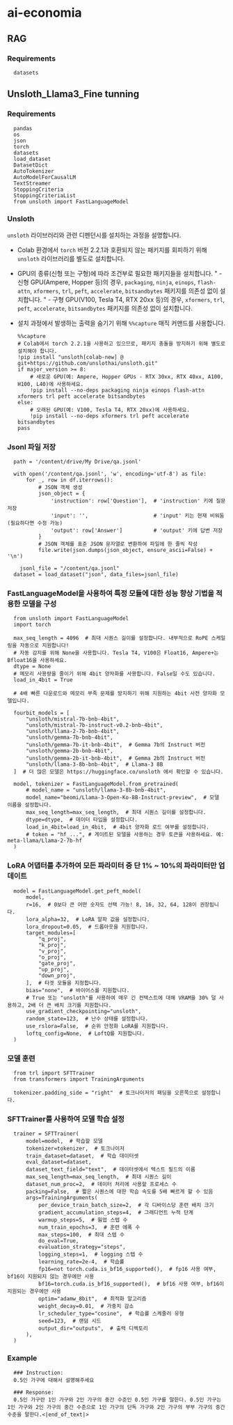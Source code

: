 # ai-economia

## RAG
### Requirements
      datasets


## Unsloth_Llama3_Fine tunning
### Requirements

      pandas
      os
      json
      torch
      datasets
      load_dataset
      DatasetDict
      AutoTokenizer
      AutoModelForCausalLM
      TextStreamer
      StoppingCriteria
      StoppingCriteriaList
      from unsloth import FastLanguageModel

### Unsloth

`unsloth` 라이브러리와 관련 디펜던시를 설치하는 과정을 설명합니다.

- Colab 환경에서 `torch` 버전 2.2.1과 호환되지 않는 패키지를 회피하기 위해 `unsloth` 라이브러리를 별도로 설치합니다.
- GPU의 종류(신형 또는 구형)에 따라 조건부로 필요한 패키지들을 설치합니다.
        "  - 신형 GPU(Ampere, Hopper 등)의 경우, `packaging`, `ninja`, `einops`, `flash-attn`, `xformers`, `trl`, `peft`, `accelerate`, `bitsandbytes` 패키지를 의존성 없이 설치합니다.
        "  - 구형 GPU(V100, Tesla T4, RTX 20xx 등)의 경우, `xformers`, `trl`, `peft`, `accelerate`, `bitsandbytes` 패키지를 의존성 없이 설치합니다.
- 설치 과정에서 발생하는 출력을 숨기기 위해 `%%capture` 매직 커맨드를 사용합니다.

      %%capture
      # Colab에서 torch 2.2.1을 사용하고 있으므로, 패키지 충돌을 방지하기 위해 별도로 설치해야 합니다.
      !pip install "unsloth[colab-new] @ git+https://github.com/unslothai/unsloth.git"
      if major_version >= 8:
          # 새로운 GPU(예: Ampere, Hopper GPUs - RTX 30xx, RTX 40xx, A100, H100, L40)에 사용하세요.
          !pip install --no-deps packaging ninja einops flash-attn xformers trl peft accelerate bitsandbytes
      else:
          # 오래된 GPU(예: V100, Tesla T4, RTX 20xx)에 사용하세요.
          !pip install --no-deps xformers trl peft accelerate bitsandbytes
      pass

### 

### Jsonl 파일 저장

      path = '/content/drive/My Drive/qa.jsonl'
      
      with open('/content/qa.jsonl', 'w', encoding='utf-8') as file:
          for _, row in df.iterrows():
              # JSON 객체 생성
              json_object = {
                  'instruction': row['Question'],  # 'instruction' 키에 질문 저장
                  'input': '',                     # 'input' 키는 현재 비워둠 (필요하다면 수정 가능)
                  'output': row['Answer']          # 'output' 키에 답변 저장
              }
              # JSON 객체를 표준 JSON 문자열로 변환하여 파일에 한 줄씩 작성
              file.write(json.dumps(json_object, ensure_ascii=False) + '\n')
      
        jsonl_file = "/content/qa.jsonl"
      dataset = load_dataset("json", data_files=jsonl_file)

### FastLanguageModel을 사용하여 특정 모듈에 대한 성능 향상 기법을 적용한 모델을 구성

      from unsloth import FastLanguageModel
      import torch
      
      max_seq_length = 4096  # 최대 시퀀스 길이를 설정합니다. 내부적으로 RoPE 스케일링을 자동으로 지원합니다!
      # 자동 감지를 위해 None을 사용합니다. Tesla T4, V100은 Float16, Ampere+는 Bfloat16을 사용하세요.
      dtype = None
      # 메모리 사용량을 줄이기 위해 4bit 양자화를 사용합니다. False일 수도 있습니다.
      load_in_4bit = True
      
      # 4배 빠른 다운로드와 메모리 부족 문제를 방지하기 위해 지원하는 4bit 사전 양자화 모델입니다.

      fourbit_models = [
          "unsloth/mistral-7b-bnb-4bit",
          "unsloth/mistral-7b-instruct-v0.2-bnb-4bit",
          "unsloth/llama-2-7b-bnb-4bit",
          "unsloth/gemma-7b-bnb-4bit",
          "unsloth/gemma-7b-it-bnb-4bit",  # Gemma 7b의 Instruct 버전
          "unsloth/gemma-2b-bnb-4bit",
          "unsloth/gemma-2b-it-bnb-4bit",  # Gemma 2b의 Instruct 버전
          "unsloth/llama-3-8b-bnb-4bit",  # Llama-3 8B
      ]  # 더 많은 모델은 https://huggingface.co/unsloth 에서 확인할 수 있습니다.

      model, tokenizer = FastLanguageModel.from_pretrained(
          # model_name = "unsloth/llama-3-8b-bnb-4bit",
          model_name="beomi/Llama-3-Open-Ko-8B-Instruct-preview",  # 모델 이름을 설정합니다.
          max_seq_length=max_seq_length,  # 최대 시퀀스 길이를 설정합니다.
          dtype=dtype,  # 데이터 타입을 설정합니다.
          load_in_4bit=load_in_4bit,  # 4bit 양자화 로드 여부를 설정합니다.
          # token = "hf_...", # 게이트된 모델을 사용하는 경우 토큰을 사용하세요. 예: meta-llama/Llama-2-7b-hf
      )

### LoRA 어댑터를 추가하여 모든 파라미터 중 단 1% ~ 10%의 파라미터만 업데이트
      model = FastLanguageModel.get_peft_model(
          model,
          r=16,  # 0보다 큰 어떤 숫자도 선택 가능! 8, 16, 32, 64, 128이 권장됩니다.
          lora_alpha=32,  # LoRA 알파 값을 설정합니다.
          lora_dropout=0.05,  # 드롭아웃을 지원합니다.
          target_modules=[
              "q_proj",
              "k_proj",
              "v_proj",
              "o_proj",
              "gate_proj",
              "up_proj",
              "down_proj",
          ],  # 타겟 모듈을 지정합니다.
          bias="none",  # 바이어스를 지원합니다.
          # True 또는 "unsloth"를 사용하여 매우 긴 컨텍스트에 대해 VRAM을 30% 덜 사용하고, 2배 더 큰 배치 크기를 지원합니다.
          use_gradient_checkpointing="unsloth",
          random_state=123,  # 난수 상태를 설정합니다.
          use_rslora=False,  # 순위 안정화 LoRA를 지원합니다.
          loftq_config=None,  # LoftQ를 지원합니다.
      )

### 모델 훈련
      from trl import SFTTrainer
      from transformers import TrainingArguments
      
      tokenizer.padding_side = "right"  # 토크나이저의 패딩을 오른쪽으로 설정합니다.

### SFTTrainer를 사용하여 모델 학습 설정

      trainer = SFTTrainer(
          model=model,  # 학습할 모델
          tokenizer=tokenizer,  # 토크나이저
          train_dataset=dataset,  # 학습 데이터셋
          eval_dataset=dataset,
          dataset_text_field="text",  # 데이터셋에서 텍스트 필드의 이름
          max_seq_length=max_seq_length,  # 최대 시퀀스 길이
          dataset_num_proc=2,  # 데이터 처리에 사용할 프로세스 수
          packing=False,  # 짧은 시퀀스에 대한 학습 속도를 5배 빠르게 할 수 있음
          args=TrainingArguments(
              per_device_train_batch_size=2,  # 각 디바이스당 훈련 배치 크기
              gradient_accumulation_steps=4,  # 그래디언트 누적 단계
              warmup_steps=5,  # 웜업 스텝 수
              num_train_epochs=3,  # 훈련 에폭 수
              max_steps=100,  # 최대 스텝 수
              do_eval=True,
              evaluation_strategy="steps",
              logging_steps=1,  # logging 스텝 수
              learning_rate=2e-4,  # 학습률
              fp16=not torch.cuda.is_bf16_supported(),  # fp16 사용 여부, bf16이 지원되지 않는 경우에만 사용
              bf16=torch.cuda.is_bf16_supported(),  # bf16 사용 여부, bf16이 지원되는 경우에만 사용
              optim="adamw_8bit",  # 최적화 알고리즘
              weight_decay=0.01,  # 가중치 감소
              lr_scheduler_type="cosine",  # 학습률 스케줄러 유형
              seed=123,  # 랜덤 시드
              output_dir="outputs",  # 출력 디렉토리
          ),
      )

### Example

      ### Instruction:
      0.5인 가구에 대해서 설명해주세요
      
      ### Response:
      0.5인 가구란 1인 가구와 2인 가구의 중간 수준인 0.5인 가구를 말한다. 0.5인 가구는 1인 가구와 2인 가구의 중간 수준으로 1인 가구의 단독 가구와 2인 가구의 부부 가구의 중간 수준을 말한다.<|end_of_text|>
